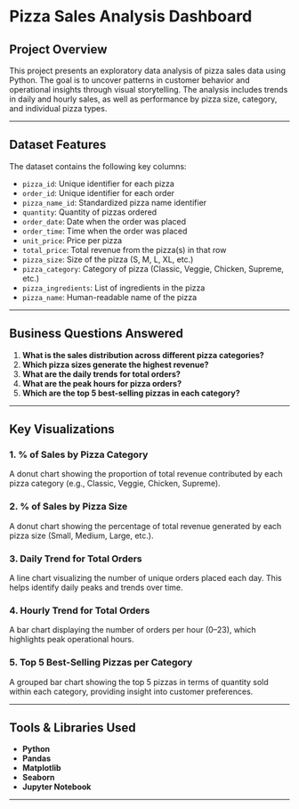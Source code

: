 # Pizza Sales Analysis Dashboard

## Project Overview

This project presents an exploratory data analysis of pizza sales data using Python. The goal is to uncover patterns in customer behavior and operational insights through visual storytelling. The analysis includes trends in daily and hourly sales, as well as performance by pizza size, category, and individual pizza types.

---

## Dataset Features

The dataset contains the following key columns:

- `pizza_id`: Unique identifier for each pizza
- `order_id`: Unique identifier for each order
- `pizza_name_id`: Standardized pizza name identifier
- `quantity`: Quantity of pizzas ordered
- `order_date`: Date when the order was placed
- `order_time`: Time when the order was placed
- `unit_price`: Price per pizza
- `total_price`: Total revenue from the pizza(s) in that row
- `pizza_size`: Size of the pizza (S, M, L, XL, etc.)
- `pizza_category`: Category of pizza (Classic, Veggie, Chicken, Supreme, etc.)
- `pizza_ingredients`: List of ingredients in the pizza
- `pizza_name`: Human-readable name of the pizza

---

## Business Questions Answered

1. **What is the sales distribution across different pizza categories?**
2. **Which pizza sizes generate the highest revenue?**
3. **What are the daily trends for total orders?**
4. **What are the peak hours for pizza orders?**
5. **Which are the top 5 best-selling pizzas in each category?**

---

## Key Visualizations

### 1. % of Sales by Pizza Category
A donut chart showing the proportion of total revenue contributed by each pizza category (e.g., Classic, Veggie, Chicken, Supreme).

### 2. % of Sales by Pizza Size
A donut chart showing the percentage of total revenue generated by each pizza size (Small, Medium, Large, etc.).

### 3. Daily Trend for Total Orders
A line chart visualizing the number of unique orders placed each day. This helps identify daily peaks and trends over time.

### 4. Hourly Trend for Total Orders
A bar chart displaying the number of orders per hour (0–23), which highlights peak operational hours.

### 5. Top 5 Best-Selling Pizzas per Category
A grouped bar chart showing the top 5 pizzas in terms of quantity sold within each category, providing insight into customer preferences.

---

## Tools & Libraries Used

- **Python**
- **Pandas**
- **Matplotlib**
- **Seaborn**
- **Jupyter Notebook**

---
